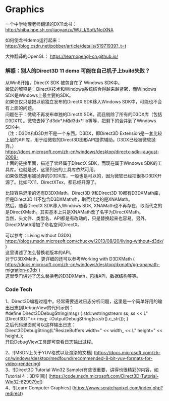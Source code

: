 # Graphics

一个中学物理老师翻译的DX11龙书：
http://shiba.hpe.sh.cn/jiaoyanzu/WULI/Soft/NotXNA

如何使龙书demo运行起来：
https://blog.csdn.net/pobber/article/details/51971939?_t=t

大神翻译的OpenGL：
https://learnopengl-cn.github.io/


### 解惑：别人的Direct3D 11 demo 可能在自己机子上build失败？


从Win8开始，DirectX SDK 被包含在了 Windows SDK中。  
微软的解释是：DirectX技术和Windows系统结合得越来越紧密，而Windows SDK是Windows上最主要的SDK。  
如果仅仅只是把以前独立发布的DirectX SDK移入Windows SDK中，可能也不会有上面的问题。  
问题在于：微软不再发布单独的DirectX SDK，而且剔除了所有的D3DX库（包括D3DX11）。微软去掉了d3dx*.h和d3dx*.lib等等，把剩下的合并到了Windows SDK中。  
（注：D3DX和D3D并不是一个东西。D3DX，即Direct3D Extension是一套比较上层的API库，用于给微软的Direct3D图形API提供辅助。D3DX已经被微软抛弃。）  
https://docs.microsoft.com/zh-cn/windows/desktop/directx-sdk--august-2009-  
上面的链接里面，描述了曾经属于DirectX SDK，而现在属于Windows SDK的工具库。也就是说，这里列出的工具库依然可用。  
如果依然想用被抛弃的D3DX库，一般也是可以的，因为微软已经把很多D3DX开源了。比如FX11、DirectXTex，都已经开源了。  
  
比较容易混淆的还有D3DXMath。Direct3D 9和Direct3D 10都有D3DXMath库，但是Direct3D 11不包含D3DXMath库，取而代之的是XNAMath。  
然后，随着DirectX SDK移入Windows SDK, XNAMath也不再存在，取而代之的是DirectXMath。其实基本上只是XNAMath改了名字为DirectXMath。  
当然，头文件、类型名、API都是有改动的，只是替换起来也容易。另外，DirectXMath增加了命名空间DirectX。  
  
可以参考：Living without D3DX( https://blogs.msdn.microsoft.com/chuckw/2013/08/20/living-without-d3dx/ )  
这里讲述了怎么替换老版本的API。  
对于D3DXMath，更详细的还可以参考Working with D3DXMath ( https://docs.microsoft.com/zh-cn/windows/desktop/dxmath/pg-xnamath-migration-d3dx )  
这里专门讲述了怎么替换老的D3DXMath，包括API，数据结构等等。  

### Code Tech
1、Direct3D编程过程中，经常需要通过日志分析问题，这里是一个简单好用的输出日志到DebugView的代码示例：  
#define Direct3DDebugString(msg) { std::wstringstream ss; ss << L"[Direct3D] "<< msg; ::OutputDebugString(ss.str().c_str()); }  
之后代码里面就可以这样输出日志：  
Direct3DDebugString(L"ResizeBuffers width=" << width_ << L" height=" << height_);  
开启DebugView工具即可查看日志输出过程。  
  
2、![MSDN上关于YUV格式以及渲染的文档] (https://docs.microsoft.com/zh-cn/windows/desktop/medfound/recommended-8-bit-yuv-formats-for-video-rendering)  
3、![Direct3D Tutorial Win32 Sample(有些很重要，讲得也很精彩的内容，如Tutorial 4：3D空间)] (https://code.msdn.microsoft.com/Direct3D-Tutorial-Win32-829979ef)   
4、![Learn Computer Graphics] (https://www.scratchapixel.com/index.php?redirect)  

  
  


